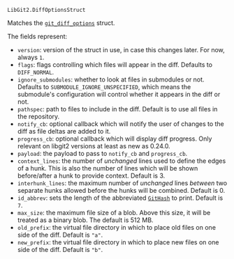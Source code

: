 ```
LibGit2.DiffOptionsStruct
```

Matches the [`git_diff_options`](https://libgit2.org/libgit2/#HEAD/type/git_diff_options) struct.

The fields represent:

  * `version`: version of the struct in use, in case this changes later. For now, always `1`.
  * `flags`: flags controlling which files will appear in the diff. Defaults to `DIFF_NORMAL`.
  * `ignore_submodules`: whether to look at files in submodules or not. Defaults to `SUBMODULE_IGNORE_UNSPECIFIED`, which means the submodule's configuration will control  whether it appears in the diff or not.
  * `pathspec`: path to files to include in the diff. Default is to use all files in the repository.
  * `notify_cb`: optional callback which will notify the user of changes to the diff as file deltas are  added to it.
  * `progress_cb`: optional callback which will display diff progress. Only relevant on libgit2 versions  at least as new as 0.24.0.
  * `payload`: the payload to pass to `notify_cb` and `progress_cb`.
  * `context_lines`: the number of *unchanged* lines used to define the edges of a hunk.  This is also the number of lines which will be shown before/after a hunk to provide  context. Default is 3.
  * `interhunk_lines`: the maximum number of *unchanged* lines *between* two separate  hunks allowed before the hunks will be combined. Default is 0.
  * `id_abbrev`: sets the length of the abbreviated [`GitHash`](@ref) to print.  Default is `7`.
  * `max_size`: the maximum file size of a blob. Above this size, it will be treated  as a binary blob. The default is 512 MB.
  * `old_prefix`: the virtual file directory in which to place old files on one side  of the diff. Default is `"a"`.
  * `new_prefix`: the virtual file directory in which to place new files on one side  of the diff. Default is `"b"`.
